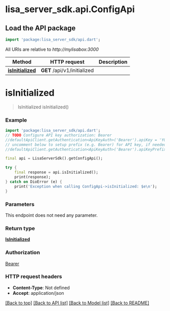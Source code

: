 # lisa_server_sdk.api.ConfigApi

## Load the API package
```dart
import 'package:lisa_server_sdk/api.dart';
```

All URIs are relative to *http://mylisabox:3000*

Method | HTTP request | Description
------------- | ------------- | -------------
[**isInitialized**](ConfigApi.md#isinitialized) | **GET** /api/v1/initialized | 


# **isInitialized**
> IsInitialized isInitialized()



### Example 
```dart
import 'package:lisa_server_sdk/api.dart';
// TODO Configure API key authorization: Bearer
//defaultApiClient.getAuthentication<ApiKeyAuth>('Bearer').apiKey = 'YOUR_API_KEY';
// uncomment below to setup prefix (e.g. Bearer) for API key, if needed
//defaultApiClient.getAuthentication<ApiKeyAuth>('Bearer').apiKeyPrefix = 'Bearer';

final api = LisaServerSdk().getConfigApi();

try { 
    final response = api.isInitialized();
    print(response);
} catch on DioError (e) {
    print('Exception when calling ConfigApi->isInitialized: $e\n');
}
```

### Parameters
This endpoint does not need any parameter.

### Return type

[**IsInitialized**](IsInitialized.md)

### Authorization

[Bearer](../README.md#Bearer)

### HTTP request headers

 - **Content-Type**: Not defined
 - **Accept**: application/json

[[Back to top]](#) [[Back to API list]](../README.md#documentation-for-api-endpoints) [[Back to Model list]](../README.md#documentation-for-models) [[Back to README]](../README.md)

